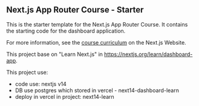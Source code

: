 ## Next.js App Router Course - Starter

This is the starter template for the Next.js App Router Course. It contains the starting code for the dashboard application.

For more information, see the [course curriculum](https://nextjs.org/learn) on the Next.js Website.


This project base on "Learn Next.js" in https://nextjs.org/learn/dashboard-app.


This project use:
- code use: nextjs v14
- DB use postgres which stored in vercel - next14-dashboard-learn
- deploy in vercel in project: next14-learn